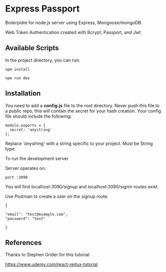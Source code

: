 # Express Passport

Boilerplate for node.js server using Express, Mongoose/mongoDB.

Web Token Authentication created with Bcrypt, Passport, and Jwt.

## Available Scripts

In the project directory, you can run:

```
npm install
```

```
npm run dev
```

## Installation

You need to add a **config.js** file to the root directory. Never push this file to a public repo, this will contain the secret for your hash creation. Your config file should include the following:

```
module.exports = {
  secret: 'anystring'
};
```

Replace _'anystring'_ with a string specific to your project. Must be String type.

To run the development server

Server operates on:

```
port :3090
```

You will find localhost:3090/signup and localhost:3090/signin routes exist.

Use Postman to create a user on the signup route.

```
{

"email": "test@example.com",
"password": "test"

}
```

## References

Thanks to Stephen Grider for this tutorial:

https://www.udemy.com/react-redux-tutorial

```

```
